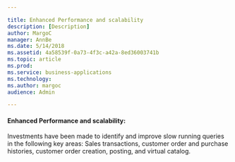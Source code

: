```yaml
---

title: Enhanced Performance and scalability 
description: [Description]
author: MargoC
manager: AnnBe
ms.date: 5/14/2018
ms.assetid: 4a58539f-0a73-4f3c-a42a-8ed36003741b
ms.topic: article
ms.prod: 
ms.service: business-applications
ms.technology: 
ms.author: margoc
audience: Admin

---
```

#### Enhanced Performance and scalability:

Investments have been made to identify and improve slow running queries in the
following key areas: Sales transactions, customer order and purchase histories,
customer order creation, posting, and virtual catalog.
